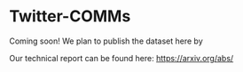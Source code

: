 # Twitter-COMMs

Coming soon! We plan to publish the dataset here by

Our technical report can be found here: <https://arxiv.org/abs/>

<!-- ## Cite Our Work

```bash
@misc{ref_name,
      title={Twitter-COMMs: Detecting Climate, COVID, and Military Multimodal Misinformation},
      author={Giscard Biamby, Grace Luo, Trevor Darrell, Anna Rohrbach},
      year={2021},
      eprint={},
      archivePrefix={arXiv},
      primaryClass={cs.CVPR}
}
``` -->
